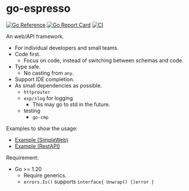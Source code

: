 # go-espresso

[![Go Reference](https://pkg.go.dev/badge/github.com/googollee/go-espresso.svg)](https://pkg.go.dev/github.com/googollee/go-espresso) [![Go Report Card](https://goreportcard.com/badge/github.com/googollee/go-espresso)](https://goreportcard.com/report/github.com/googollee/go-espresso) [![CI](https://github.com/googollee/go-espresso/actions/workflows/go.yml/badge.svg)](https://github.com/googollee/go-espresso/actions/workflows/go.yml)

An web/API framework.

- For individual developers and small teams.
- Code first.
  - Focus on code, instead of switching between schemas and code.
- Type safe.
  - No casting from `any`.
- Support IDE completion.
- As small dependencies as possible.
  - `httprouter`
  - `exp/slog` for logging
    - This may go to std in the future.
  - testing
    - `go-cmp`

Examples to show the usage:

 - [Example (SimpleWeb)]
 - [Example (RestAPI)]

[Example (SimpleWeb)]: https://pkg.go.dev/github.com/googollee/go-espresso#example-Engine-SimpleWeb
[Example (RestAPI)]: https://pkg.go.dev/github.com/googollee/go-espresso#example-Engine-RestAPI

Requirement:

- Go >= 1.20
  - Require generics.
  - `errors.Is()` supports `interface{ Unwrap() []error }`
